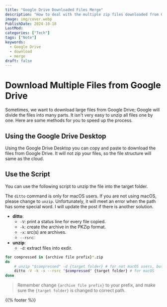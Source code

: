 ```yaml
---
title: "Google Drive Downloaded Files Merge"
description: "How to deal with the multiple zip files downloaded from Google Drive."
image: img/cover.webp
PublishDate: 2024-10-18
LastMod: 
categories: ["Tech"]
tags: ["Note"]
keywords:
  - Google Drive
  - download
  - merge
draft: false
---
```


# Download Multiple Files from Google Drive

Sometimes, we want to download large files from Google Drive; Google will divide the files into many parts. It isn't very easy to unzip all files one by one. Here are some methods for you to speed up the process.

## Using the Google Drive Desktop

Using the Google Drive Desktop you can copy and paste to download the files from Google Drive. It will not zip your files, so the file structure will same as the cloud.

## Use the Script

You can use the following script to unzip the file into the target folder.

The `ditto` command is only for macOS users. If you are not using macOS, please change to `unzip`. Unfortunately, it will meet an error when the path has some special word. I will update the post if there is another solution.

- **ditto**:
    - `-V`: print a status line for every file copied.
    - `-k`: create the archive in the PKZip format.
    - `-x`: src(s) are archives.
    - `--rsrc`:
- **unzip**:
    - `-d`: extract files into exdir.

```bash
for compressed in {archive file prefix}*.zip
do
    # unzip "$compressed" -d {target folder} # for not macOS users, but it will fail when special char
    ditto -V -k -x --rsrc "$compressed" {target folder} # for macOS
done
```

> Remember change `{archive file prefix}` to your prefix, and make sure the `{target folder}` is changed to correct path.

{{% footer %}}
